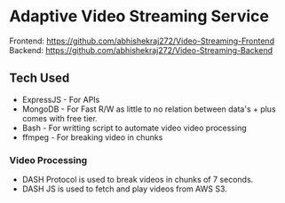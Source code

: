 # Adaptive Video Streaming Service

Frontend: https://github.com/abhishekraj272/Video-Streaming-Frontend  
Backend: https://github.com/abhishekraj272/Video-Streaming-Backend

## Tech Used
- ExpressJS - For APIs
- MongoDB - For Fast R/W as little to no relation between data's + plus comes with free tier.
- Bash - For writting script to automate video video processing
- ffmpeg - For breaking video in chunks

### Video Processing
- DASH Protocol is used to break videos in chunks of 7 seconds.
- DASH JS is used to fetch and play videos from AWS S3.
